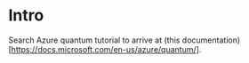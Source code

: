 # Intro

Search Azure quantum tutorial to arrive at (this documentation)[https://docs.microsoft.com/en-us/azure/quantum/].
